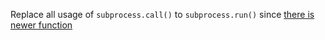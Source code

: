 Replace all usage of `subprocess.call()` to `subprocess.run()` since [there is newer function](https://docs.python.org/3/library/subprocess.html#older-high-level-api)
